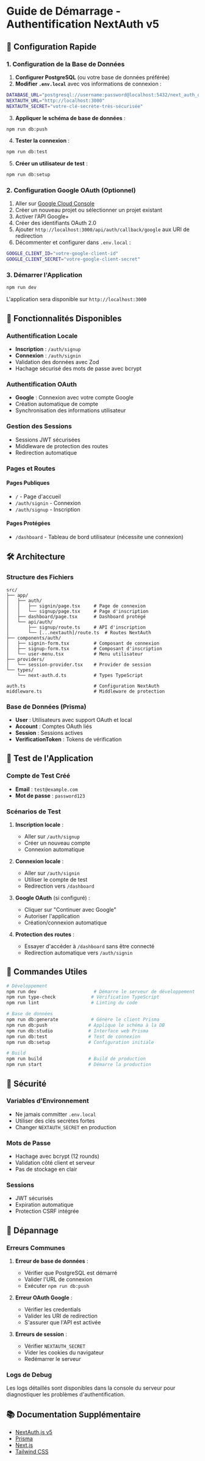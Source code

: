 # Guide de Démarrage - Authentification NextAuth v5

## 🚀 Configuration Rapide

### 1. Configuration de la Base de Données

1. **Configurer PostgreSQL** (ou votre base de données préférée)
2. **Modifier `.env.local`** avec vos informations de connexion :
```bash
DATABASE_URL="postgresql://username:password@localhost:5432/next_auth_db?schema=public"
NEXTAUTH_URL="http://localhost:3000"
NEXTAUTH_SECRET="votre-clé-secrète-très-sécurisée"
```

3. **Appliquer le schéma de base de données** :
```bash
npm run db:push
```

4. **Tester la connexion** :
```bash
npm run db:test
```

5. **Créer un utilisateur de test** :
```bash
npm run db:setup
```

### 2. Configuration Google OAuth (Optionnel)

1. Aller sur [Google Cloud Console](https://console.cloud.google.com/)
2. Créer un nouveau projet ou sélectionner un projet existant
3. Activer l'API Google+ 
4. Créer des identifiants OAuth 2.0
5. Ajouter `http://localhost:3000/api/auth/callback/google` aux URI de redirection
6. Décommenter et configurer dans `.env.local` :
```bash
GOOGLE_CLIENT_ID="votre-google-client-id"
GOOGLE_CLIENT_SECRET="votre-google-client-secret"
```

### 3. Démarrer l'Application

```bash
npm run dev
```

L'application sera disponible sur `http://localhost:3000`

## 🔐 Fonctionnalités Disponibles

### Authentification Locale
- **Inscription** : `/auth/signup`
- **Connexion** : `/auth/signin`
- Validation des données avec Zod
- Hachage sécurisé des mots de passe avec bcrypt

### Authentification OAuth
- **Google** : Connexion avec votre compte Google
- Création automatique de compte
- Synchronisation des informations utilisateur

### Gestion des Sessions
- Sessions JWT sécurisées
- Middleware de protection des routes
- Redirection automatique

### Pages et Routes

#### Pages Publiques
- `/` - Page d'accueil
- `/auth/signin` - Connexion
- `/auth/signup` - Inscription

#### Pages Protégées
- `/dashboard` - Tableau de bord utilisateur (nécessite une connexion)

## 🛠️ Architecture

### Structure des Fichiers
```
src/
├── app/
│   ├── auth/
│   │   ├── signin/page.tsx     # Page de connexion
│   │   └── signup/page.tsx     # Page d'inscription
│   ├── dashboard/page.tsx      # Dashboard protégé
│   └── api/auth/
│       ├── signup/route.ts     # API d'inscription
│       └── [...nextauth]/route.ts  # Routes NextAuth
├── components/auth/
│   ├── signin-form.tsx         # Composant de connexion
│   ├── signup-form.tsx         # Composant d'inscription
│   └── user-menu.tsx           # Menu utilisateur
├── providers/
│   └── session-provider.tsx    # Provider de session
└── types/
    └── next-auth.d.ts          # Types TypeScript

auth.ts                         # Configuration NextAuth
middleware.ts                   # Middleware de protection
```

### Base de Données (Prisma)
- **User** : Utilisateurs avec support OAuth et local
- **Account** : Comptes OAuth liés
- **Session** : Sessions actives
- **VerificationToken** : Tokens de vérification

## 🧪 Test de l'Application

### Compte de Test Créé
- **Email** : `test@example.com`
- **Mot de passe** : `password123`

### Scénarios de Test

1. **Inscription locale** :
   - Aller sur `/auth/signup`
   - Créer un nouveau compte
   - Connexion automatique

2. **Connexion locale** :
   - Aller sur `/auth/signin`
   - Utiliser le compte de test
   - Redirection vers `/dashboard`

3. **Google OAuth** (si configuré) :
   - Cliquer sur "Continuer avec Google"
   - Autoriser l'application
   - Création/connexion automatique

4. **Protection des routes** :
   - Essayer d'accéder à `/dashboard` sans être connecté
   - Redirection automatique vers `/auth/signin`

## 🔧 Commandes Utiles

```bash
# Développement
npm run dev                     # Démarre le serveur de développement
npm run type-check             # Vérification TypeScript
npm run lint                   # Linting du code

# Base de données
npm run db:generate            # Génère le client Prisma
npm run db:push               # Applique le schéma à la DB
npm run db:studio             # Interface web Prisma
npm run db:test               # Test de connexion
npm run db:setup              # Configuration initiale

# Build
npm run build                 # Build de production
npm run start                 # Démarre la production
```

## 🚨 Sécurité

### Variables d'Environnement
- Ne jamais committer `.env.local`
- Utiliser des clés secrètes fortes
- Changer `NEXTAUTH_SECRET` en production

### Mots de Passe
- Hachage avec bcrypt (12 rounds)
- Validation côté client et serveur
- Pas de stockage en clair

### Sessions
- JWT sécurisés
- Expiration automatique
- Protection CSRF intégrée

## 🐛 Dépannage

### Erreurs Communes

1. **Erreur de base de données** :
   - Vérifier que PostgreSQL est démarré
   - Valider l'URL de connexion
   - Exécuter `npm run db:push`

2. **Erreur OAuth Google** :
   - Vérifier les credentials
   - Valider les URI de redirection
   - S'assurer que l'API est activée

3. **Erreurs de session** :
   - Vérifier `NEXTAUTH_SECRET`
   - Vider les cookies du navigateur
   - Redémarrer le serveur

### Logs de Debug
Les logs détaillés sont disponibles dans la console du serveur pour diagnostiquer les problèmes d'authentification.

## 📚 Documentation Supplémentaire

- [NextAuth.js v5](https://authjs.dev/)
- [Prisma](https://www.prisma.io/docs/)
- [Next.js](https://nextjs.org/docs/)
- [Tailwind CSS](https://tailwindcss.com/docs/) 